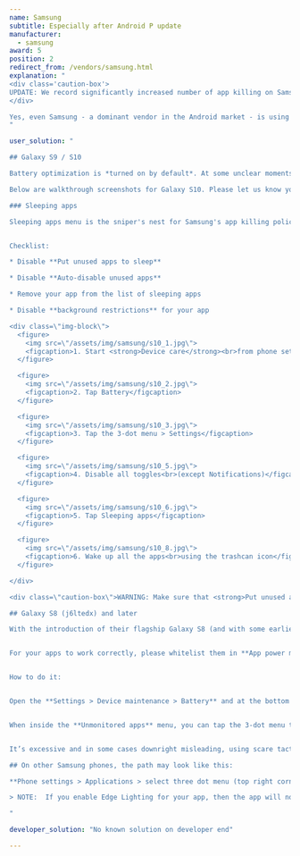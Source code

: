 ```yaml
---
name: Samsung
subtitle: Especially after Android P update
manufacturer:
  - samsung
award: 5
position: 2
redirect_from: /vendors/samsung.html
explanation: "
<div class='caution-box'>
UPDATE: We record significantly increased number of app killing on Samsung's Android Pie flavor. The hints show adaptive battery being much more eager than in stock Android.<br>After 3 days any unused app will not be able to start from background (e.g. alarms will not work anymore). Imagine, you won't use your alarm clock for a the weekend +1 day and bang no alarms any more and you miss work! We strongly suggest to turn off <strong>Adaptive battery</strong> and <strong>Put apps to sleep</strong> options per instructions below. IMPORTANT: Latest feedback suggest that even when those options get disabled Samsung may re-enable than later after a firmware update!
</div>

Yes, even Samsung - a dominant vendor in the Android market - is using nasty battery saving technique which may kill background processes and render alarm clocks useless. See below for workarounds.
"

user_solution: "

## Galaxy S9 / S10

Battery optimization is *turned on by default*. At some unclear moments (maybe on app update, OS update?), the settings also do revert back to the defaults, forcing you to turn them off again and again.

Below are walkthrough screenshots for Galaxy S10. Please let us know your feedback about whether it works for S9 (or others) as well. Thanks!

### Sleeping apps

Sleeping apps menu is the sniper's nest for Samsung's app killing policies. Make sure to follow the instructions very carefully to prevent the apps from being killed.


Checklist:

* Disable **Put unused apps to sleep**

* Disable **Auto-disable unused apps**

* Remove your app from the list of sleeping apps

* Disable **background restrictions** for your app

<div class=\"img-block\">
  <figure>
    <img src=\"/assets/img/samsung/s10_1.jpg\">
    <figcaption>1. Start <strong>Device care</strong><br>from phone settings</figcaption>
  </figure>

  <figure>
    <img src=\"/assets/img/samsung/s10_2.jpg\">
    <figcaption>2. Tap Battery</figcaption>
  </figure>

  <figure>
    <img src=\"/assets/img/samsung/s10_3.jpg\">
    <figcaption>3. Tap the 3-dot menu > Settings</figcaption>
  </figure>

  <figure>
    <img src=\"/assets/img/samsung/s10_5.jpg\">
    <figcaption>4. Disable all toggles<br>(except Notifications)</figcaption>
  </figure>

  <figure>
    <img src=\"/assets/img/samsung/s10_6.jpg\">
    <figcaption>5. Tap Sleeping apps</figcaption>
  </figure>

  <figure>
    <img src=\"/assets/img/samsung/s10_8.jpg\">
    <figcaption>6. Wake up all the apps<br>using the trashcan icon</figcaption>
  </figure>

</div>

<div class=\"caution-box\">WARNING: Make sure that <strong>Put unused apps to sleep</strong> and <strong>Auto-disable unused apps</strong> is disabled. Otherwise Samsung will put your apps back to sleep after a few days (3 by default) even if you have woken them up manually!</div>

## Galaxy S8 (j6ltedx) and later

With the introduction of their flagship Galaxy S8 (and with some earlier experiments), Samsung has introduced a flawed attempt at prolonging battery life called **App power monitor**.


For your apps to work correctly, please whitelist them in **App power monitor**.


How to do it:


Open the **Settings > Device maintenance > Battery** and at the bottom you’ll see a list of your most frequently used apps. You can manage apps individually or in a group by selecting them then tapping the big **Save power** button. Apps that are sleeping will appear in the **Sleeping apps** list at the bottom (tap it to expand the list). Scrolling further — all the way to the very bottom — and you’ll find **Unmonitored apps**. These are apps that you specifically want to exclude (white list) from **App power monitor** evil reach.


When inside the **Unmonitored apps** menu, you can tap the 3-dot menu to add or delete apps from the list. Rather than bothering with any of that, you can just turn off the **App power monitor** feature completely as it has little-to-no impact on battery life and only serves to handicap the normal functioning of your Galaxy phone.


It’s excessive and in some cases downright misleading, using scare tactics to keep you reliant on Samsung’s software when other Android devices get by just fine without it.

## On other Samsung phones, the path may look like this:

**Phone settings > Applications > select three dot menu (top right corner) > Special Access > Optimize Battery usage >** Find your app on the list and make sure that it is not selected.

> NOTE:  If you enable Edge Lighting for your app, then the app will not be able to wake up your screen. To allow your app to wake up your screen, please remove it from the Edge Lighting applications list.

"

developer_solution: "No known solution on developer end"

---
```

